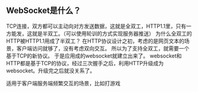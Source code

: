 
## WebSocket是什么？
TCP连接，双方都可以主动向对方发送数据，这就是全双工，HTTP1.1里，只有一方能发，这就是半双工。（可以使用轮训的方式实现服务器推送）
为什么全双工的HTTP被HTTP1.1用成了半双工？
在HTTP协议设计之初，考虑的是网页文本的场景，客户端访问就够了，没有考虑双向交互。
所以为了支持全双工，就需要一个基于TCP的新协议。
于是应用成的websocket就建立出来了。
websocket和HTTP都是基于TCP的协议，经过三次握手之后，利用HTTP升级成为websocket。升级完之后就没关系了。

适用于客户端服务端频繁交互的场景，比如打游戏